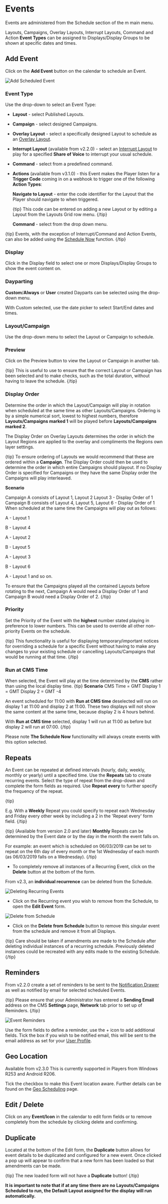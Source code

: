 <!--toc=scheduling-->

# Events

Events are administered from the Schedule section of the m main menu.

Layouts, Campaigns, Overlay Layouts, Interrupt Layouts, Command and Action **Event Types** can be assigned to Displays/Display Groups to be shown at specific dates and times.

## Add Event

Click on the **Add Event** button on the calendar to schedule an Event.

![Add Scheduled Event](img\schedule_event_add.png)

### Event Type

Use the drop-down to select an Event Type:

- **Layout** - select Published Layouts.

- **Campaign** - select designed Campaigns. 

- **Overlay Layout** - select a specifically designed Layout to schedule as an [Overlay Layout](layouts_overlay.html).

- **Interrupt Layout** (available from v2.2.0) - select an [Interrupt Layout](layouts_interrupt.html) to play for a specified **Share of Voice** to interrupt your usual schedule.

- **Command** -  select from a predefined command.

- **Actions** (available from v3.1.0) - this Event makes the Player listen for a **Trigger Code** coming in on a webhook to trigger one of the following **Action Types**:

  **Navigate to Layout** - enter the code identifier for the Layout that the Player should navigate to when triggered.

  {tip}
  This code can be entered on adding a new Layout or by editing a Layout from the Layouts Grid row menu.
  {/tip}

  **Command** - select from the drop down menu.

{tip}
Events, with the exception of Interrupt/Command and Action Events, can also be added using the [Schedule Now](scheduling_now.html) function.
{/tip}

### Display 

Click in the Display field to select one or more Displays/Display Groups to show the event content on.

### Dayparting

**Custom**/**Always** or **User** created Dayparts can be selected using the drop-down menu. 

With Custom selected, use the date picker to select Start/End dates and times.

### Layout/Campaign

Use the drop-down menu to select the Layout or Campaign to schedule.

### Preview

Click on the Preview button to view the Layout or Campaign in another tab. 

{tip}
This is useful to use to ensure that the correct Layout or Campaign has been selected and to make checks, such as the total duration, without having to leave the schedule.
{/tip}

### Display Order

Determine the order in which the Layout/Campaign will play in rotation when scheduled at the same time as other Layouts/Campaigns. Ordering is by a simple numerical sort, lowest to highest numbers, therefore **Layouts/Campaigns marked 1** will be played before **Layouts/Campaigns marked 2**.

The Display Order on Overlay Layouts determines the order in which the Layout Regions are applied to the overlay and compliments the Regions own layer settings.

{tip}
To ensure ordering of Layouts we would recommend that these are ordered within a **Campaign**. The Display Order could then be used to determine the order in which entire Campaigns should playout. If no Display Order is specified for Campaigns or they have the same Display order the Campaigns will play interleaved.

**Scenario**

Campaign A consists of Layout 1, Layout 2 Layout 3 - Display Order of 1
Campaign B consists of Layout 4, Layout 5, Layout 6 - Display Order of 1
When scheduled at the same time the Campaigns will play out as follows:

A - Layout 1

B - Layout 4

A - Layout 2

B - Layout 5

A - Layout 3

B - Layout 6

A - Layout 1 and so on.

To ensure that the Campaigns played all the contained Layouts before rotating to the next, Campaign A would need a Display Order of 1 and Campaign B would need a Display Order of 2.
{/tip}

### Priority

Set the Priority of the Event with the **highest** number stated playing in preference to lower numbers. This can be used to override all other non-priority Events on the schedule.

 {tip}
This functionality is useful for displaying temporary/important notices for overriding a schedule for a specific Event without having to make any changes to your existing schedule or cancelling Layouts/Campaigns that would be running at that time.
{/tip}

### Run at CMS Time

When selected, the Event will play at the time determined by the **CMS** rather than using the local display time.
{tip}
**Scenario**
CMS Time = GMT
Display 1 = GMT
Display 2 = GMT -4

An event scheduled for 11:00 with **Run at CMS time** deselected will run on display 1 at 11:00 and display 2 at 11:00. These two displays will not show the same content at the same time, because display 2 is 4 hours behind.

With **Run at CMS time** selected, display 1 will run at 11:00 as before but display 2 will run at 07:00.
{/tip}

Please note **The Schedule Now** functionality will always create events with this option selected.

## Repeats

An Event can be repeated at defined intervals (hourly, daily, weekly, monthly or yearly) until a specified time. Use the **Repeats** tab to create recurring events. Select the type of repeat from the drop-down and complete the form fields as required. Use **Repeat every** to further specify the frequency of the repeat.

{tip}

E.g. With a **Weekly** Repeat you could specify to repeat each Wednesday and Friday every other week by including a 2 in the 'Repeat every' form field.
{/tip}

{tip}
(Available from version 2.0 and later) **Monthly** Repeats can be determined by the Event date or by the day in the month the event falls on. 

For example: an event which is scheduled on 06/03/2019 can be set to repeat on the 6th day of every month or the 1st Wednesday of each month (as 06/03/2019 falls on a Wednesday). 
{/tip}

- To completely remove all instances of a Recurring Event, click on the **Delete** button at the bottom of the form.

From v2.3, an **individual recurrence** can be deleted from the Schedule. 

![Deleting Recurring Events](img\v2.3_scheduling_deleting_repeats.png)

- Click on the Recurring event you wish to remove from the Schedule, to open the **Edit Event** form.

![Delete from Schedule](img\v2.3_scheduling_delete_from_schedule.png)

- Click on the **Delete from Schedule** button to remove this singular event from the schedule and remove it from all Displays.

{tip}
Care should  be taken if amendments are made to the Schedule after deleting individual instances of a recurring schedule.  Previously deleted instances could be recreated with any edits made to the existing Schedule.
{/tip}

## Reminders

From v2.2.0 create a set of reminders to be sent to the [Notification Drawer](users_notifications.html) as well as notified by email for selected scheduled Events. 

{tip}
Please ensure that your Administrator has entered a **Sending Email** address on the CMS **Settings** page, **Network** tab prior to set up of Reminders.
{/tip}

![Event Reminders](img\v3_scheduling_event_reminders.png)

Use the form fields to define a reminder, use the + icon to add additional fields.
Tick the box if you wish to be notified email, this will be sent to the email address as set for your [User Profile](users_administration.html>).

## Geo Location

Available from v2.3.0 This is currently supported in Players from Windows R253 and Android R206. 

Tick the checkbox to make this Event location aware. Further details can be found on the [Geo Scheduling](scheduling_geolocation.html) page.

## Edit / Delete

Click on any **Event/Icon** in the calendar to edit form fields or to remove completely from the schedule by clicking delete and confirming.

## Duplicate

Located at the bottom of the Edit form, the **Duplicate** button allows for event details to be duplicated and configured for a new event. Once clicked a pop up will appear to confirm that a new form has been loaded so that amendments can be made.

{tip}
The new loaded form will not have a **Duplicate** button!
{/tip}

**It is important to note that if at any time there are no Layouts/Campaigns Scheduled to run, the Default Layout assigned for the display will run automatically.**
